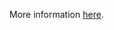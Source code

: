 More information [here](https://docs.prismacloud.io/en/enterprise-edition/policy-reference/aws-policies/aws-general-policies/ensure-that-amazon-elasticache-redis-clusters-have-automatic-backup-turned-on).
